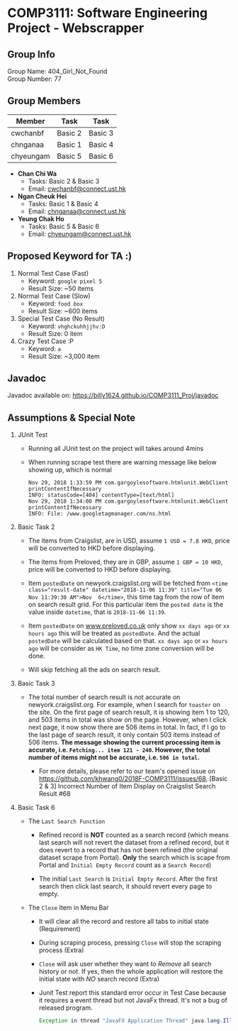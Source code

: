 # COMP3111: Software Engineering Project - Webscrapper

## Group Info

Group Name: 404_Girl_Not_Found  
Group Number: 77  

## Group Members

|  Member | Task | Task |
|----|----|----|
| cwchanbf | Basic 2 | Basic 3 |
| chnganaa | Basic 1 | Basic 4 |
| chyeungam | Basic 5 | Basic 6 |

- **Chan Chi Wa**
    - Tasks: Basic 2 & Basic 3
    - Email: cwchanbf@connect.ust.hk
- **Ngan Cheuk Hei**
    - Tasks: Basic 1 & Basic 4
    - Email: chnganaa@connect.ust.hk
- **Yeung Chak Ho**
    - Tasks: Basic 5 & Basic 6
    - Email: chyeungam@connect.ust.hk

## Proposed Keyword for TA :)
1. Normal Test Case (Fast)
    - Keyword: `google pixel 5`
    - Result Size: ~50 items
1. Normal Test Case (Slow)
    - Keyword: `food box`
    - Result Size: ~600 items
1. Special Test Case (No Result)
    - Keyword: `vhghckuhhjjhv:D`
    - Result Size: 0 item
1. Crazy Test Case :P
    - Keyword: `a`
    - Result Size: ~3,000 item

## Javadoc
Javadoc available on: https://billy1624.github.io/COMP3111_Proj/javadoc

## Assumptions & Special Note

1. JUnit Test
    
    - Running all JUnit test on the project will takes around 4mins
    
    - When running scrape test there are warning message like below showing up, which is normal
        ```
        Nov 29, 2018 1:33:59 PM com.gargoylesoftware.htmlunit.WebClient printContentIfNecessary
        INFO: statusCode=[404] contentType=[text/html]
        Nov 29, 2018 1:34:00 PM com.gargoylesoftware.htmlunit.WebClient printContentIfNecessary
        INFO: File: /www.googletagmanager.com/ns.html
        ```

2. Basic Task 2
    - The items from Craigslist,  are in USD, assume `1 USD = 7.8 HKD`, price will be converted to HKD before displaying.
    
    - The items from Preloved, they are in GBP, assume `1 GBP = 10 HKD`, price will be converted to HKD before displaying.
    
    - Item `postedDate` on newyork.craigslist.org will be fetched from ```<time class="result-date" datetime="2018-11-06 11:39" title="Tue 06 Nov 11:39:30 AM">Nov  6</time>```, this time tag from the row of item on search result grid. For this particular item the `posted date` is the value inside `datetime`, that is `2018-11-06 11:39`.
    
    - Item `postedDate` on www.preloved.co.uk only show `xx days ago` or `xx hours ago` this will be treated as `postedDate`. And the actual `postedDate` will be calculated based on that. `xx days ago` or `xx hours ago` will be consider as `HK Time`, no time zone conversion will be done.
    
    - Will skip fetching all the ads on search result.

3. Basic Task 3

    - The total number of search result is not accurate on newyork.craigslist.org. For example, when I search for `toaster` on the site. On the first page of search result, it is showing item 1 to 120, and 503 items in total was show on the page. However, when I click next page, it now show there are 506 items in total. In fact, if I go to the last page of search result, it only contain 503 items instead of 506 items. **The message showing the current processing item is accurate, i.e. `Fetching... item 121 - 240`. However, the total number of items might not be accurate, i.e. `506 in total`.**

        - For more details, please refer to our team's opened issue on https://github.com/khwang0/2018F-COMP3111/issues/68, [Basic 2 & 3] Incorrect Number of Item Display on Craigslist Search Result #68

4. Basic Task 6
    - The `Last Search Function` 

        - Refined record is __NOT__ counted as a search record (which means last search will not revert the dataset from a refined record, but it does revert to a record that has not been refined (the original dataset scrape from Portal). __Only__ the search which is scape from Portal and `Initial Empty Record` count as a  `Search Record`)
        
        - The initial `Last Search` is `Initial Empty Record`. After the first search then click last search, it should revert every page to empty.

    - The `Close` Item in Menu Bar

        - It will clear all the record and restore all tabs to initial state (Requirement)

        - During scraping process, pressing `Close` will stop the scraping process (Extra)

        - `Close` will ask user whether they want to _Remove_ all search history or not. If yes, then the whole application will restore the initial state with _NO_ search record (Extra)

        - Junit Test report this standard error occur in Test Case because it requires a event thread but not JavaFx thread. It's not a bug of released program.

            ```java
            Exception in thread "JavaFX Application Thread" java.lang.IllegalStateException: This operation is permitted on the event thread only; currentThread = JavaFX Application Thread
            ```
